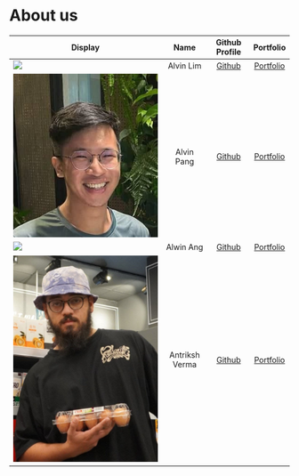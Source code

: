 # About us

Display | Name | Github Profile | Portfolio 
--------|:----:|:--------------:|:---------:
![](https://via.placeholder.com/100.png?text=Photo) | Alvin Lim | [Github](https://github.com/Alvinlj00) | [Portfolio](docs/team/johndoe.md)
![](images/AlvinPangProfilePic.jpg) | Alvin Pang | [Github](https://github.com/crabnuggets) | [Portfolio](docs/team/crabnuggets.md)
![](https://via.placeholder.com/100.png?text=Photo) | Alwin Ang | [Github](https://github.com/alwinangys) | [Portfolio](docs/team/johndoe.md)
![](images/Antriksh_profile_pic.jpg) | Antriksh Verma | [Github](https://github.com/antrikshv) | [Portfolio](docs/team/johndoe.md)
